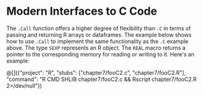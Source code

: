# Modern Interfaces to C Code

The `.Call` function offers a higher degree of flexibility than `.C` in terms
of passing and returning R arrays or dataframes. The example below shows how
to use `.Call` to implement the same functionality as the `.C` example above.
The type `SEXP` represents an R object. The `REAL` macro returns a pointer
to the corresponding memory for reading or writing to it. Here's an example:

@[]({"project": "R", "stubs": ["chapter7/fooC2.c", "chapter7/fooC2.R"], "command": "R CMD SHLIB chapter7/fooC2.c && Rscript chapter7/fooC2.R 2>/dev/null"})
